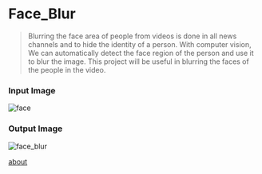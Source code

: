 # Face_Blur
> Blurring the face area of people from videos is done in all news channels and to hide the identity of a person.
With computer vision, We can automatically detect the face region of the person and use it to blur the image.
This project will be useful in blurring the faces of the people in the video.

### Input Image
![face](https://user-images.githubusercontent.com/43055935/169743528-6b3c0d96-e3f2-44df-8330-4f39387d1a39.jpg)

### Output Image
![face_blur](https://user-images.githubusercontent.com/43055935/169743958-fb58de05-35bd-47b0-a4cc-c5d092f69678.jpg)

[about](https://drive.google.com/file/d/1ymISu7V5tP7XLEoEhFdnSFyk47K1XA_4/view)

